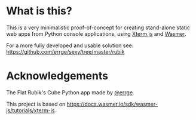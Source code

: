 # What is this?

This is a very minimalistic proof-of-concept for creating stand-alone static web apps from Python console applications, using [Xterm.js](https://xtermjs.org/) and [Wasmer](https://wasmer.io/).

For a more fully developed and usable solution see: https://github.com/errge/sexy/tree/master/rubik

# Acknowledgements

The Flat Rubik's Cube Python app made by [@errge](https://github.com/errge).

This project is based on https://docs.wasmer.io/sdk/wasmer-js/tutorials/xterm-js.
